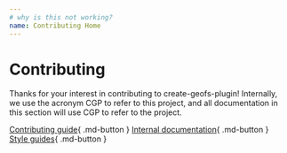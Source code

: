 ```yaml
---
# why is this not working?
name: Contributing Home
---
```


# Contributing

Thanks for your interest in contributing to create-geofs-plugin! Internally, we use the acronym CGP to refer to this project, and all documentation in this section will use CGP to refer to the project.

[Contributing guide](./guide.md){ .md-button }
[Internal documentation](./internal-docs/index.md){ .md-button }
[Style guides](./style/index.md){ .md-button }
